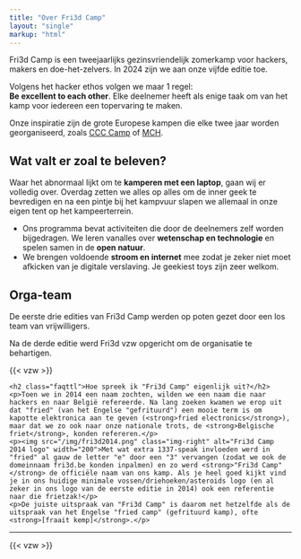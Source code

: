```yaml
---
title: "Over Fri3d Camp"
layout: "single"
markup: "html"
---
```

<div class="block--centered">
	<p>Fri3d Camp is een tweejaarlijks gezinsvriendelijk zomerkamp voor hackers, makers en doe-het-zelvers. In 2024 zijn we aan onze vijfde editie toe.</p>
	<p>Volgens het hacker ethos volgen we maar 1 regel:<br>
		<strong>Be excellent to each other</strong>. Elke deelnemer heeft als enige taak om van het kamp voor iedereen een topervaring te maken.</p>
	<p>Onze inspiratie zijn de grote Europese kampen die elke twee jaar worden georganiseerd, zoals <a href="https://events.ccc.de/camp/">CCC Camp</a> of <a href="https://mch2022.org">MCH</a>.</p>
    <h2>Wat valt er zoal te beleven?</h2>
    <p>Waar het abnormaal lijkt om te <strong>kamperen met een laptop</strong>, gaan wij er volledig over. Overdag zetten we alles op alles om de inner geek te bevredigen en na een pintje bij het kampvuur slapen we allemaal in onze eigen tent op het kampeerterrein.</p>
    <ul>
    <li>Ons programma bevat activiteiten die door de deelnemers zelf worden bijgedragen. We leren vanalles over <strong>wetenschap en technologie</strong> en spelen samen in de <strong>open natuur</strong>.</li>
    <li>We brengen voldoende <strong>stroom en internet</strong> mee zodat je zeker niet moet afkicken van je digitale verslaving. Je geekiest toys zijn zeer welkom.</li></ul>
    <h2>Orga-team</h2>
	<p>De eerste drie edities van Fri3d Camp werden op poten gezet door een los team van vrijwilligers.</p>
	<p>Na de derde editie werd Fri3d vzw opgericht om de organisatie te behartigen.</p>
    </div>

<div class="block--centered">
	{{< vzw >}}
</div>
<div class="block--centered">

    <h2 class="faqttl">Hoe spreek ik "Fri3d Camp" eigenlijk uit?</h2>
    <p>Toen we in 2014 een naam zochten, wilden we een naam die naar hackers en naar België refereerde. Na lang zoeken kwamen we erop uit dat "fried" (van het Engelse "gefrituurd") een mooie term is om kapotte elektronica aan te geven (<strong>fried electronics</strong>), maar dat we zo ook naar onze nationale trots, de <strong>Belgische friet</strong>, konden refereren.</p>
    <p><img src="/img/fri3d2014.png" class="img-right" alt="Fri3d Camp 2014 logo" width="200">Met wat extra 1337-speak invloeden werd in "fried" al gauw de letter "e" door een "3" vervangen (zodat we ook de domeinnaam fri3d.be konden inpalmen) en zo werd <strong>"Fri3d Camp"</strong> de officiële naam van ons kamp. Als je heel goed kijkt vind je in ons huidige minimale vossen/driehoeken/asteroids logo (en al zeker in ons logo van de eerste editie in 2014) ook een referentie naar die frietzak!</p>
    <p>De juiste uitspraak van "Fri3d Camp" is daarom net hetzelfde als de uitspraak van het Engelse "fried camp" (gefrituurd kamp), ofte <strong>[fraait kemp]</strong>.</p>
</div>
<hr class="gridrule" />
<div class="block--centered">
	{{< vzw >}}
</div>
